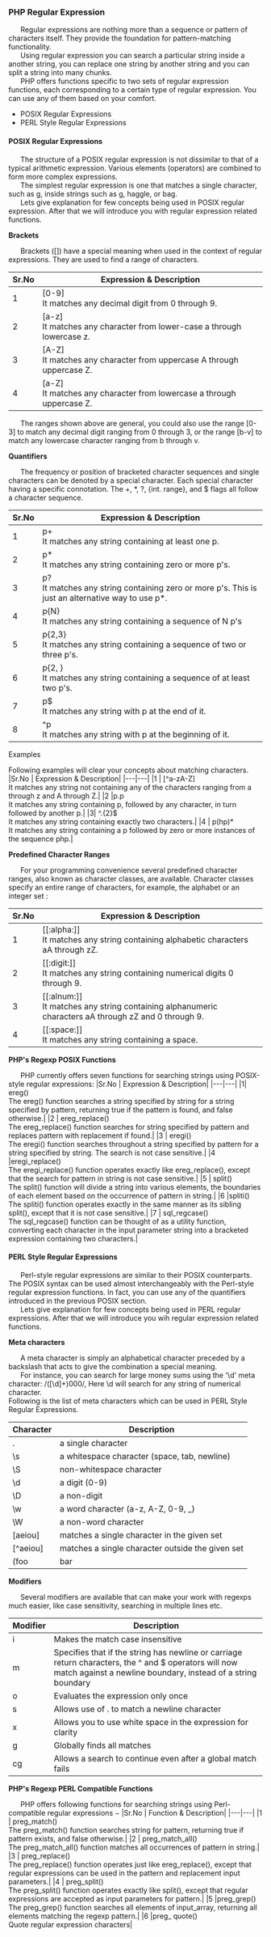 ### PHP Regular Expression

&nbsp;&nbsp;&nbsp;&nbsp;&nbsp;&nbsp;Regular expressions are nothing more than a sequence or pattern of characters itself. They provide the foundation for pattern-matching functionality.<br/>
&nbsp;&nbsp;&nbsp;&nbsp;&nbsp;&nbsp;Using regular expression you can search a particular string inside a another string, you can replace one string by another string and you can split a string into many chunks.<br/>
&nbsp;&nbsp;&nbsp;&nbsp;&nbsp;&nbsp;PHP offers functions specific to two sets of regular expression functions, each corresponding to a certain type of regular expression. You can use any of them based on your comfort.
- POSIX Regular Expressions
- PERL Style Regular Expressions

#### POSIX Regular Expressions

&nbsp;&nbsp;&nbsp;&nbsp;&nbsp;&nbsp;The structure of a POSIX regular expression is not dissimilar to that of a typical arithmetic expression. Various elements (operators) are combined to form more complex expressions.<br/>
&nbsp;&nbsp;&nbsp;&nbsp;&nbsp;&nbsp;The simplest regular expression is one that matches a single character, such as g, inside strings such as g, haggle, or bag.<br/>
&nbsp;&nbsp;&nbsp;&nbsp;&nbsp;&nbsp;Lets give explanation for few concepts being used in POSIX regular expression. After that we will introduce you with regular expression related functions.

**Brackets**

&nbsp;&nbsp;&nbsp;&nbsp;&nbsp;&nbsp;Brackets ([]) have a special meaning when used in the context of regular expressions. They are used to find a range of characters.

|Sr.No |	Expression & Description|
|---|---|
|1|[0-9] <br/>It matches any decimal digit from 0 through 9.|
|2|[a-z]<br/>It matches any character from lower-case a through lowercase z.|
|3|[A-Z]<br/>It matches any character from uppercase A through uppercase Z.|
|4|[a-Z]<br/>It matches any character from lowercase a through uppercase Z.|

&nbsp;&nbsp;&nbsp;&nbsp;&nbsp;&nbsp;The ranges shown above are general, you could also use the range [0-3] to match any decimal digit ranging from 0 through 3, or the range [b-v] to match any lowercase character ranging from b through v.

**Quantifiers**

&nbsp;&nbsp;&nbsp;&nbsp;&nbsp;&nbsp;The frequency or position of bracketed character sequences and single characters can be denoted by a special character. Each special character having a specific connotation. The +, *, ?, {int. range}, and $ flags all follow a character sequence.

|Sr.No |	Expression & Description|
|---|---|
|1|p+<br/>It matches any string containing at least one p.|
|2|p*<br/>It matches any string containing zero or more p's.|
|3|p?<br/>It matches any string containing zero or more p's. This is just an alternative way to use p*.|
|4|p{N}<br/>It matches any string containing a sequence of N p's|
|5|p{2,3}<br/>It matches any string containing a sequence of two or three p's.|
|6|p{2, }<br/>It matches any string containing a sequence of at least two p's.|
|7|p$<br/>It matches any string with p at the end of it.|
|8|^p<br/>It matches any string with p at the beginning of it.|

Examples

Following examples will clear your concepts about matching characters.
|Sr.No |	Expression & Description|
|---|---|
|1 |	[^a-zA-Z]<br/>It matches any string not containing any of the characters ranging from a through z and A through Z.|
|2 |p.p<br/>It matches any string containing p, followed by any character, in turn followed by another p.|
|3| 	^.{2}$<br/>It matches any string containing exactly two characters.|
|4 |	p(hp)*</br>It matches any string containing a p followed by zero or more instances of the sequence php.|

**Predefined Character Ranges**

&nbsp;&nbsp;&nbsp;&nbsp;&nbsp;&nbsp;For your programming convenience several predefined character ranges, also known as character classes, are available. Character classes specify an entire range of characters, for example, the alphabet or an integer set :

|Sr.No |	Expression & Description|
|---|---|
|1|[[:alpha:]]<br/>It matches any string containing alphabetic characters aA through zZ.|
|2 |[[:digit:]]<br/>It matches any string containing numerical digits 0 through 9.|
|3 |[[:alnum:]]<br/>It matches any string containing alphanumeric characters aA through zZ and 0 through 9.|
|4 |[[:space:]]<br/>It matches any string containing a space.|

**PHP's Regexp POSIX Functions**

&nbsp;&nbsp;&nbsp;&nbsp;&nbsp;&nbsp;PHP currently offers seven functions for searching strings using POSIX-style regular expressions:
|Sr.No |	Expression & Description|
|---|---|
|1| 	ereg()<br/>The ereg() function searches a string specified by string for a string specified by pattern, returning true if the pattern is found, and false otherwise.|
|2 |	ereg_replace()<br/>The ereg_replace() function searches for string specified by pattern and replaces pattern with replacement if found.|
|3 |	eregi()<br/>The eregi() function searches throughout a string specified by pattern for a string specified by string. The search is not case sensitive.|
|4 	|eregi_replace()<br/>The eregi_replace() function operates exactly like ereg_replace(), except that the search for pattern in string is not case sensitive.|
|5 |	split()<br/>The split() function will divide a string into various elements, the boundaries of each element based on the occurrence of pattern in string.|
|6 	|spliti()<br/>The spliti() function operates exactly in the same manner as its sibling split(), except that it is not case sensitive.|
|7 |	sql_regcase()<br/>The sql_regcase() function can be thought of as a utility function, converting each character in the input parameter string into a bracketed expression containing two characters.|

#### PERL Style Regular Expressions

&nbsp;&nbsp;&nbsp;&nbsp;&nbsp;&nbsp;Perl-style regular expressions are similar to their POSIX counterparts. The POSIX syntax can be used almost interchangeably with the Perl-style regular expression functions. In fact, you can use any of the quantifiers introduced in the previous POSIX section.<br/>
&nbsp;&nbsp;&nbsp;&nbsp;&nbsp;&nbsp;Lets give explanation for few concepts being used in PERL regular expressions. After that we will introduce you wih regular expression related functions.

**Meta characters**

&nbsp;&nbsp;&nbsp;&nbsp;&nbsp;&nbsp;A meta character is simply an alphabetical character preceded by a backslash that acts to give the combination a special meaning.<br/>
&nbsp;&nbsp;&nbsp;&nbsp;&nbsp;&nbsp;For instance, you can search for large money sums using the '\d' meta character: /([\d]+)000/, Here \d will search for any string of numerical character.<br/>
Following is the list of meta characters which can be used in PERL Style Regular Expressions.

|Character	|	Description|
|---|---|
|.  |            a single character|
|\s   |          a whitespace character (space, tab, newline)|
|\S  |         non-whitespace character|
|\d  |        a digit (0-9)|
|\D  |       a non-digit|
|\w  |      a word character (a-z, A-Z, 0-9, _)|
|\W  |     a non-word character|
|[aeiou] |    matches a single character in the given set|
|[^aeiou] |   matches a single character outside the given set|
|(foo|bar|baz)|  matches any of the alternatives specified|

**Modifiers**

&nbsp;&nbsp;&nbsp;&nbsp;&nbsp;&nbsp;Several modifiers are available that can make your work with regexps much easier, like case sensitivity, searching in multiple lines etc.

|Modifier|	Description|
|---|---|
|i |	Makes the match case insensitive|
|m |	Specifies that if the string has newline or carriage return characters, the ^ and $ operators will now match against a newline boundary, instead of a string boundary|
|o |Evaluates the expression only once|
|s| 	Allows use of . to match a newline character|
|x |	Allows you to use white space in the expression for clarity|
|g 	|Globally finds all matches|
|cg| 	Allows a search to continue even after a global match fails|

**PHP's Regexp PERL Compatible Functions**

&nbsp;&nbsp;&nbsp;&nbsp;&nbsp;&nbsp;PHP offers following functions for searching strings using Perl-compatible regular expressions −
|Sr.No |	Function & Description|
|---|---|
|1 |	preg_match()<br/>The preg_match() function searches string for pattern, returning true if pattern exists, and false otherwise.|
|2 |	preg_match_all()<br/>The preg_match_all() function matches all occurrences of pattern in string.|
|3 |	preg_replace()<br/>The preg_replace() function operates just like ereg_replace(), except that regular expressions can be used in the pattern and replacement input parameters.|
|4 |	preg_split()<br/>The preg_split() function operates exactly like split(), except that regular expressions are accepted as input parameters for pattern.|
|5 |preg_grep()<br/>The preg_grep() function searches all elements of input_array, returning all elements matching the regexp pattern.|
|6 |preg_ quote()<br/>Quote regular expression characters|
